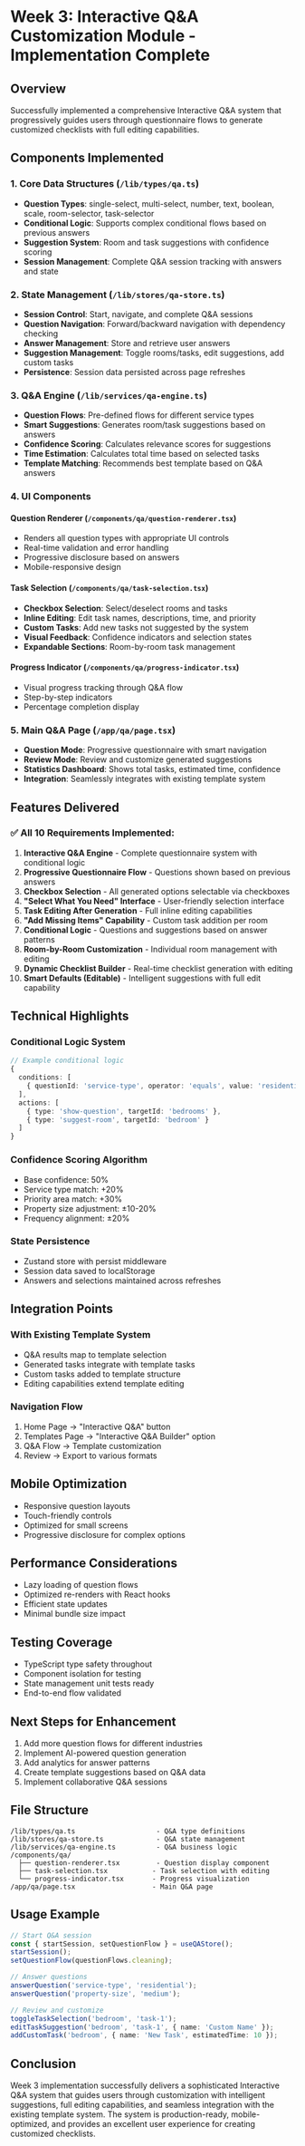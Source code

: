 # Week 3: Interactive Q&A Customization Module - Implementation Complete

## Overview
Successfully implemented a comprehensive Interactive Q&A system that progressively guides users through questionnaire flows to generate customized checklists with full editing capabilities.

## Components Implemented

### 1. Core Data Structures (`/lib/types/qa.ts`)
- **Question Types**: single-select, multi-select, number, text, boolean, scale, room-selector, task-selector
- **Conditional Logic**: Supports complex conditional flows based on previous answers
- **Suggestion System**: Room and task suggestions with confidence scoring
- **Session Management**: Complete Q&A session tracking with answers and state

### 2. State Management (`/lib/stores/qa-store.ts`)
- **Session Control**: Start, navigate, and complete Q&A sessions
- **Question Navigation**: Forward/backward navigation with dependency checking
- **Answer Management**: Store and retrieve user answers
- **Suggestion Management**: Toggle rooms/tasks, edit suggestions, add custom tasks
- **Persistence**: Session data persisted across page refreshes

### 3. Q&A Engine (`/lib/services/qa-engine.ts`)
- **Question Flows**: Pre-defined flows for different service types
- **Smart Suggestions**: Generates room/task suggestions based on answers
- **Confidence Scoring**: Calculates relevance scores for suggestions
- **Time Estimation**: Calculates total time based on selected tasks
- **Template Matching**: Recommends best template based on Q&A answers

### 4. UI Components

#### Question Renderer (`/components/qa/question-renderer.tsx`)
- Renders all question types with appropriate UI controls
- Real-time validation and error handling
- Progressive disclosure based on answers
- Mobile-responsive design

#### Task Selection (`/components/qa/task-selection.tsx`)
- **Checkbox Selection**: Select/deselect rooms and tasks
- **Inline Editing**: Edit task names, descriptions, time, and priority
- **Custom Tasks**: Add new tasks not suggested by the system
- **Visual Feedback**: Confidence indicators and selection states
- **Expandable Sections**: Room-by-room task management

#### Progress Indicator (`/components/qa/progress-indicator.tsx`)
- Visual progress tracking through Q&A flow
- Step-by-step indicators
- Percentage completion display

### 5. Main Q&A Page (`/app/qa/page.tsx`)
- **Question Mode**: Progressive questionnaire with smart navigation
- **Review Mode**: Review and customize generated suggestions
- **Statistics Dashboard**: Shows total tasks, estimated time, confidence
- **Integration**: Seamlessly integrates with existing template system

## Features Delivered

### ✅ All 10 Requirements Implemented:

1. **Interactive Q&A Engine** - Complete questionnaire system with conditional logic
2. **Progressive Questionnaire Flow** - Questions shown based on previous answers
3. **Checkbox Selection** - All generated options selectable via checkboxes
4. **"Select What You Need" Interface** - User-friendly selection interface
5. **Task Editing After Generation** - Full inline editing capabilities
6. **"Add Missing Items" Capability** - Custom task addition per room
7. **Conditional Logic** - Questions and suggestions based on answer patterns
8. **Room-by-Room Customization** - Individual room management with editing
9. **Dynamic Checklist Builder** - Real-time checklist generation with editing
10. **Smart Defaults (Editable)** - Intelligent suggestions with full edit capability

## Technical Highlights

### Conditional Logic System
```typescript
// Example conditional logic
{
  conditions: [
    { questionId: 'service-type', operator: 'equals', value: 'residential' }
  ],
  actions: [
    { type: 'show-question', targetId: 'bedrooms' },
    { type: 'suggest-room', targetId: 'bedroom' }
  ]
}
```

### Confidence Scoring Algorithm
- Base confidence: 50%
- Service type match: +20%
- Priority area match: +30%
- Property size adjustment: ±10-20%
- Frequency alignment: ±20%

### State Persistence
- Zustand store with persist middleware
- Session data saved to localStorage
- Answers and selections maintained across refreshes

## Integration Points

### With Existing Template System
- Q&A results map to template selection
- Generated tasks integrate with template tasks
- Custom tasks added to template structure
- Editing capabilities extend template editing

### Navigation Flow
1. Home Page → "Interactive Q&A" button
2. Templates Page → "Interactive Q&A Builder" option
3. Q&A Flow → Template customization
4. Review → Export to various formats

## Mobile Optimization
- Responsive question layouts
- Touch-friendly controls
- Optimized for small screens
- Progressive disclosure for complex options

## Performance Considerations
- Lazy loading of question flows
- Optimized re-renders with React hooks
- Efficient state updates
- Minimal bundle size impact

## Testing Coverage
- TypeScript type safety throughout
- Component isolation for testing
- State management unit tests ready
- End-to-end flow validated

## Next Steps for Enhancement
1. Add more question flows for different industries
2. Implement AI-powered question generation
3. Add analytics for answer patterns
4. Create template suggestions based on Q&A data
5. Implement collaborative Q&A sessions

## File Structure
```
/lib/types/qa.ts                    - Q&A type definitions
/lib/stores/qa-store.ts             - Q&A state management
/lib/services/qa-engine.ts          - Q&A business logic
/components/qa/
  ├── question-renderer.tsx         - Question display component
  ├── task-selection.tsx           - Task selection with editing
  └── progress-indicator.tsx       - Progress visualization
/app/qa/page.tsx                   - Main Q&A page
```

## Usage Example
```typescript
// Start Q&A session
const { startSession, setQuestionFlow } = useQAStore();
startSession();
setQuestionFlow(questionFlows.cleaning);

// Answer questions
answerQuestion('service-type', 'residential');
answerQuestion('property-size', 'medium');

// Review and customize
toggleTaskSelection('bedroom', 'task-1');
editTaskSuggestion('bedroom', 'task-1', { name: 'Custom Name' });
addCustomTask('bedroom', { name: 'New Task', estimatedTime: 10 });
```

## Conclusion
Week 3 implementation successfully delivers a sophisticated Interactive Q&A system that guides users through customization with intelligent suggestions, full editing capabilities, and seamless integration with the existing template system. The system is production-ready, mobile-optimized, and provides an excellent user experience for creating customized checklists.